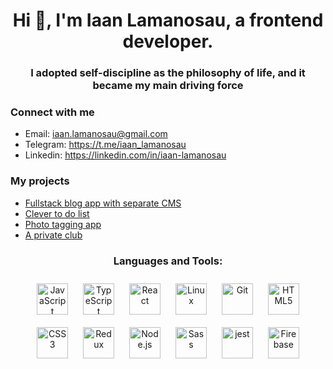 <h1 align="center">Hi 👋, I'm Iaan Lamanosau, a frontend developer.</h1>
<h3 align="center">I adopted self-discipline as the philosophy of life, and it became my main driving force</h3>

### Connect with me
 - Email: iaan.lamanosau@gmail.com
 - Telegram: https://t.me/iaan_lamanosau
 - Linkedin: https://linkedin.com/in/iaan-lamanosau

### My projects

- [Fullstack blog app with separate CMS](https://github.com/twentysixhugs/blog-api)
- [Clever to do list](https://github.com/twentysixhugs/innowise-clever-to-do-list)
- [Photo tagging app](https://github.com/twentysixhugs/photo-tagging-app)
- [A private club](https://github.com/twentysixhugs/private-club)

<h3 align="center">Languages and Tools:</h3>
<div align="center">  
 <img style="margin: 10px" src="https://profilinator.rishav.dev/skills-assets/javascript-original.svg" alt="JavaScript" height="50" />  
 <img style="margin: 10px" src="https://profilinator.rishav.dev/skills-assets/typescript-original.svg" alt="TypeScript" height="50" />  
 <img style="margin: 10px" src="https://profilinator.rishav.dev/skills-assets/react-original-wordmark.svg" alt="React" height="50" />  
 <img style="margin: 10px" src="https://profilinator.rishav.dev/skills-assets/linux-original.svg" alt="Linux" height="50" />  
 <img style="margin: 10px" src="https://profilinator.rishav.dev/skills-assets/git-scm-icon.svg" alt="Git" height="50" />  
 <img style="margin: 10px" src="https://profilinator.rishav.dev/skills-assets/html5-original-wordmark.svg" alt="HTML5" height="50" />  
 <img style="margin: 10px" src="https://profilinator.rishav.dev/skills-assets/css3-original-wordmark.svg" alt="CSS3" height="50" />  
 <img style="margin: 10px" src="https://profilinator.rishav.dev/skills-assets/redux-original.svg" alt="Redux" height="50" />  
 <img style="margin: 10px" src="https://profilinator.rishav.dev/skills-assets/nodejs-original-wordmark.svg" alt="Node.js" height="50" />  
 <img style="margin: 10px" src="https://profilinator.rishav.dev/skills-assets/sass-original.svg" alt="Sass" height="50" /> 
 <img style="margin: 10px" src="https://www.vectorlogo.zone/logos/jestjsio/jestjsio-icon.svg" alt="jest" width="50" height="50" />
 <img style="margin: 10px" src="https://profilinator.rishav.dev/skills-assets/firebase.png" alt="Firebase" height="50" />  
</div>
<br />
